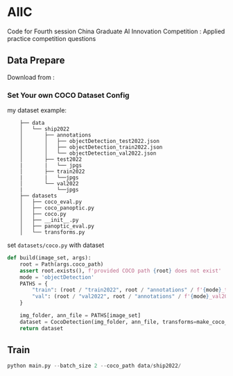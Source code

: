# AIIC
Code for Fourth session China Graduate AI Innovation Competition : Applied practice competition questions

## Data Prepare

Download from :

### Set Your own COCO Dataset Config

my dataset example:
```shell
    ├── data
    │   └── ship2022
    │       ├── annotations
    │       │   ├── objectDetection_test2022.json
    │       │   ├── objectDetection_train2022.json
    │       │   └── objectDetection_val2022.json
    │       ├── test2022
    |       |   └── jpgs
    │       ├── train2022
    |       |   └──jpgs
    │       └── val2022
    |           └──jpgs
    ├── datasets
    │   ├── coco_eval.py
    │   ├── coco_panoptic.py
    │   ├── coco.py
    │   ├── __init__.py
    │   ├── panoptic_eval.py
    │   └── transforms.py

```
set `datasets/coco.py` with dataset 

```python
def build(image_set, args):
    root = Path(args.coco_path)
    assert root.exists(), f'provided COCO path {root} does not exist'
    mode = 'objectDetection'
    PATHS = {
        "train": (root / "train2022", root / "annotations" / f'{mode}_train2022.json'),
        "val": (root / "val2022", root / "annotations" / f'{mode}_val2022.json'),
    }

    img_folder, ann_file = PATHS[image_set]
    dataset = CocoDetection(img_folder, ann_file, transforms=make_coco_transforms(image_set), return_masks=args.masks)
    return dataset
```

## Train

```python
python main.py --batch_size 2 --coco_path data/ship2022/

```